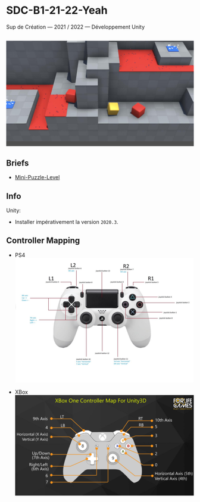 # SDC-B1-21-22-Yeah

Sup de Création — 2021 / 2022 — Développement Unity

##

<a href="https://www.youtube.com/watch?v=PbLT2F4nPbU">
<img src="Docs/Images/MiniPuzzleLevel-1-Ingame.jpg">
</a>

## Briefs

- [Mini-Puzzle-Level](./Docs/Mini-Puzzle-Level.md)

## Info

Unity:
- Installer impérativement la version `2020.3`.

## Controller Mapping

- PS4
<br><img src="Docs/Images/PS4-Controller-Mapping.jpeg">

- XBox
<br><img src="Docs/Images/XBox-Controller-Mapping.jpeg">
